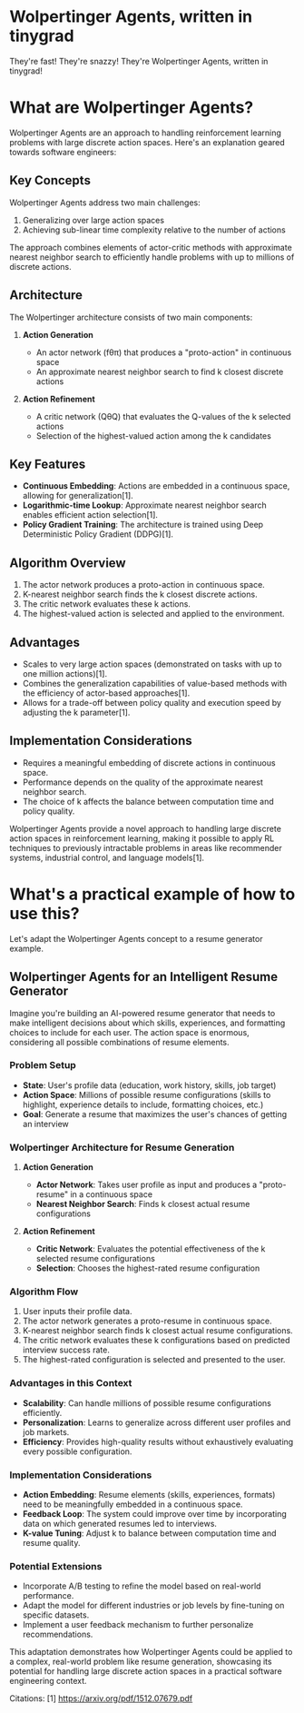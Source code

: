 # Wolpertinger Agents, written in tinygrad

They're fast! They're snazzy! They're Wolpertinger Agents, written in tinygrad!

# What are Wolpertinger Agents?

Wolpertinger Agents are an approach to handling reinforcement learning problems with large discrete action spaces. Here's an explanation geared towards software engineers:

## Key Concepts

Wolpertinger Agents address two main challenges:

1. Generalizing over large action spaces
2. Achieving sub-linear time complexity relative to the number of actions

The approach combines elements of actor-critic methods with approximate nearest neighbor search to efficiently handle problems with up to millions of discrete actions.

## Architecture

The Wolpertinger architecture consists of two main components:

1. **Action Generation**
   - An actor network (fθπ) that produces a "proto-action" in continuous space
   - An approximate nearest neighbor search to find k closest discrete actions

2. **Action Refinement**
   - A critic network (QθQ) that evaluates the Q-values of the k selected actions
   - Selection of the highest-valued action among the k candidates

## Key Features

- **Continuous Embedding**: Actions are embedded in a continuous space, allowing for generalization[1].
- **Logarithmic-time Lookup**: Approximate nearest neighbor search enables efficient action selection[1].
- **Policy Gradient Training**: The architecture is trained using Deep Deterministic Policy Gradient (DDPG)[1].

## Algorithm Overview

1. The actor network produces a proto-action in continuous space.
2. K-nearest neighbor search finds the k closest discrete actions.
3. The critic network evaluates these k actions.
4. The highest-valued action is selected and applied to the environment.

## Advantages

- Scales to very large action spaces (demonstrated on tasks with up to one million actions)[1].
- Combines the generalization capabilities of value-based methods with the efficiency of actor-based approaches[1].
- Allows for a trade-off between policy quality and execution speed by adjusting the k parameter[1].

## Implementation Considerations

- Requires a meaningful embedding of discrete actions in continuous space.
- Performance depends on the quality of the approximate nearest neighbor search.
- The choice of k affects the balance between computation time and policy quality.

Wolpertinger Agents provide a novel approach to handling large discrete action spaces in reinforcement learning, making it possible to apply RL techniques to previously intractable problems in areas like recommender systems, industrial control, and language models[1].

# What's a practical example of how to use this?

Let's adapt the Wolpertinger Agents concept to a resume generator example.

## Wolpertinger Agents for an Intelligent Resume Generator

Imagine you're building an AI-powered resume generator that needs to make intelligent decisions about which skills, experiences, and formatting choices to include for each user. The action space is enormous, considering all possible combinations of resume elements.

### Problem Setup

- **State**: User's profile data (education, work history, skills, job target)
- **Action Space**: Millions of possible resume configurations (skills to highlight, experience details to include, formatting choices, etc.)
- **Goal**: Generate a resume that maximizes the user's chances of getting an interview

### Wolpertinger Architecture for Resume Generation

1. **Action Generation**
   - **Actor Network**: Takes user profile as input and produces a "proto-resume" in a continuous space
   - **Nearest Neighbor Search**: Finds k closest actual resume configurations

2. **Action Refinement**
   - **Critic Network**: Evaluates the potential effectiveness of the k selected resume configurations
   - **Selection**: Chooses the highest-rated resume configuration

### Algorithm Flow

1. User inputs their profile data.
2. The actor network generates a proto-resume in continuous space.
3. K-nearest neighbor search finds k closest actual resume configurations.
4. The critic network evaluates these k configurations based on predicted interview success rate.
5. The highest-rated configuration is selected and presented to the user.

### Advantages in this Context

- **Scalability**: Can handle millions of possible resume configurations efficiently.
- **Personalization**: Learns to generalize across different user profiles and job markets.
- **Efficiency**: Provides high-quality results without exhaustively evaluating every possible configuration.

### Implementation Considerations

- **Action Embedding**: Resume elements (skills, experiences, formats) need to be meaningfully embedded in a continuous space.
- **Feedback Loop**: The system could improve over time by incorporating data on which generated resumes led to interviews.
- **K-value Tuning**: Adjust k to balance between computation time and resume quality.

### Potential Extensions

- Incorporate A/B testing to refine the model based on real-world performance.
- Adapt the model for different industries or job levels by fine-tuning on specific datasets.
- Implement a user feedback mechanism to further personalize recommendations.

This adaptation demonstrates how Wolpertinger Agents could be applied to a complex, real-world problem like resume generation, showcasing its potential for handling large discrete action spaces in a practical software engineering context.

Citations:
[1] https://arxiv.org/pdf/1512.07679.pdf
